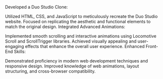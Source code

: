 Developed a Duo Studio Clone:

Utilized HTML, CSS, and JavaScript to meticulously recreate the Duo Studio website.
Focused on replicating the aesthetic and functional elements to match the original design.
Integrated Advanced Animations:

Implemented smooth scrolling and interactive animations using Locomotive Scroll and ScrollTrigger libraries.
Achieved visually appealing and user-engaging effects that enhance the overall user experience.
Enhanced Front-End Skills:

Demonstrated proficiency in modern web development techniques and responsive design.
Improved knowledge of web animations, layout structuring, and cross-browser compatibility.
